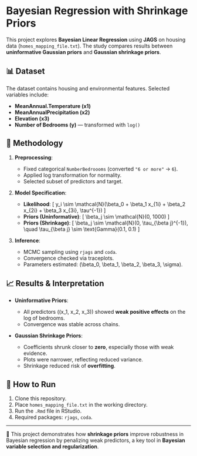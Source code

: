 # Bayesian Regression with Shrinkage Priors

This project explores **Bayesian Linear Regression** using **JAGS** on housing data (`homes_mapping_file.txt`). The study compares results between **uninformative Gaussian priors** and **Gaussian shrinkage priors**.

## 📊 Dataset

The dataset contains housing and environmental features. Selected variables include:

* **MeanAnnual.Temperature (x1)**
* **MeanAnnualPrecipitation (x2)**
* **Elevation (x3)**
* **Number of Bedrooms (y)** — transformed with `log()`

## 🧩 Methodology

1. **Preprocessing**:

   * Fixed categorical `NumberBedroooms` (converted `"6 or more"` → `6`).
   * Applied log transformation for normality.
   * Selected subset of predictors and target.

2. **Model Specification**:

   * **Likelihood**:
     [
     y_i \sim \mathcal{N}(\beta_0 + \beta_1 x_{1i} + \beta_2 x_{2i} + \beta_3 x_{3i}, \tau^{-1})
     ]
   * **Priors (Uninformative)**:
     [
     \beta_j \sim \mathcal{N}(0, 1000)
     ]
   * **Priors (Shrinkage)**:
     [
     \beta_j \sim \mathcal{N}(0, \tau_{\beta j}^{-1}), \quad \tau_{\beta j} \sim \text{Gamma}(0.1, 0.1)
     ]

3. **Inference**:

   * MCMC sampling using `rjags` and `coda`.
   * Convergence checked via traceplots.
   * Parameters estimated: (\beta_0, \beta_1, \beta_2, \beta_3, \sigma).

## 📈 Results & Interpretation

* **Uninformative Priors**:

  * All predictors ((x_1, x_2, x_3)) showed **weak positive effects** on the log of bedrooms.
  * Convergence was stable across chains.

* **Gaussian Shrinkage Priors**:

  * Coefficients shrunk closer to **zero**, especially those with weak evidence.
  * Plots were narrower, reflecting reduced variance.
  * Shrinkage reduced risk of **overfitting**.

## 🚀 How to Run

1. Clone this repository.
2. Place `homes_mapping_file.txt` in the working directory.
3. Run the `.Rmd` file in RStudio.
4. Required packages: `rjags`, `coda`.

---

📌 This project demonstrates how **shrinkage priors** improve robustness in Bayesian regression by penalizing weak predictors, a key tool in **Bayesian variable selection and regularization**.
